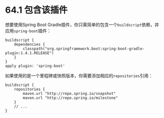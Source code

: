 # 64.1 包含该插件

想要使用Spring Boot Gradle插件，你只需简单的包含一个`buildscript`依赖，并应用`spring-boot`插件：

```text
buildscript {
    dependencies {
        classpath("org.springframework.boot:spring-boot-gradle-plugin:1.4.1.RELEASE")
    }
}
apply plugin: 'spring-boot'
```

如果使用的是一个里程碑或快照版本，你需要添加相应的`repositories`引用：

```text
buildscript {
    repositories {
        maven.url "http://repo.spring.io/snapshot"
        maven.url "http://repo.spring.io/milestone"
    }
    // ...
}
```


